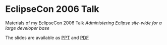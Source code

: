 EclipseCon 2006 Talk
====================

Materials of my EclipseCon 2006 Talk <i>Administering Eclipse site-wide for a large developer base</i>

The slides are available as [PPT](https://github.com/pellaton/eclipsecon2006-talk/raw/master/slides-submission-155.ppt) and [PDF](https://github.com/pellaton/eclipsecon2006-talk/raw/master/slides-submission-155.pdf)

